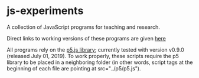 js-experiments
==============

A collection of JavaScript programs for teaching and research.

Direct links to working versions of these programs are given [here](https://sites.google.com/view/khakhalin/research/programs)

All programs rely on the [p5.js library](https://p5js.org/); currently tested with version v0.9.0 (released July 01, 2019). To work properly, these scripts require the p5 library to be placed in a neighboring folder (in other words, script tags at the beginning of each file are pointing at src="../p5/p5.js").

